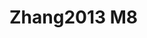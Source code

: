 <a name="material" />

# Zhang2013 M8
<script type="application/ld+json">
  {
    "@context": "https://schema.org/",
    "@type": "ChemicalSubstance",
    "http://purl.org/dc/terms/conformsTo":
      {
        "@type": "CreativeWork",
        "@id": "https://bioschemas.org/profiles/ChemicalSubstance/0.4-RELEASE/"
      },
    "@id": "https://egonw.github.io/nanowiki/nanowiki313.html#material",
    "name": "Zhang2013 M8",
    "sameAs: "http://127.0.0.1/mediawiki/index.php/Special:URIResolver/Zhang2013_M8"
  }
</script>

